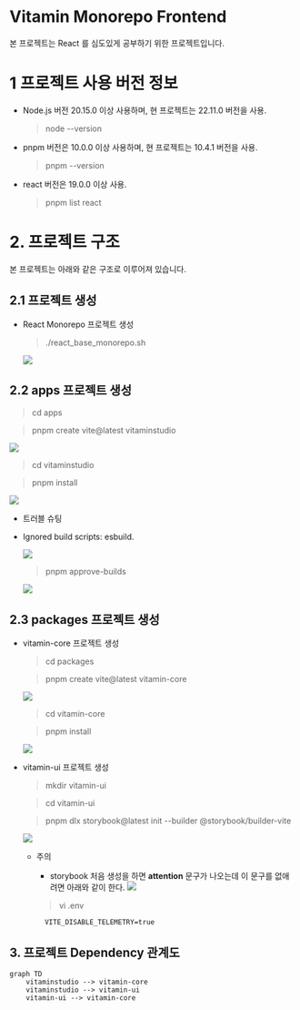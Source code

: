 # Vitamin Monorepo Frontend

본 프로젝트는 React 를 심도있게 공부하기 위한 프로젝트입니다.

# 1 프로젝트 사용 버전 정보

- Node.js 버전 20.15.0 이상 사용하며, 현 프로젝트는 22.11.0 버전을 사용.

  > node --version

- pnpm 버전은 10.0.0 이상 사용하며, 현 프로젝트는 10.4.1 버전을 사용.

  > pnpm --version

- react 버전은 19.0.0 이상 사용.

  > pnpm list react

# 2. 프로젝트 구조

본 프로젝트는 아래와 같은 구조로 이루어져 있습니다.

## 2.1 프로젝트 생성

- React Monorepo 프로젝트 생성

  > ./react_base_monorepo.sh

  ![](./readmeImages/2024-12-07-14-44-40.png)

## 2.2 apps 프로젝트 생성

  > cd apps

  > pnpm create vite@latest vitaminstudio

  ![](./readmeImages/2025-02-22-09-30-35.png)

  > cd vitaminstudio

  > pnpm install

  ![](./readmeImages/2025-02-22-09-32-29.png)

-  트러블 슈팅

  - Ignored build scripts: esbuild.

    ![](./readmeImages/2025-02-22-08-54-53.png)

    > pnpm approve-builds

    ![](./readmeImages/2025-02-22-09-28-08.png)


## 2.3 packages 프로젝트 생성

- vitamin-core 프로젝트 생성
  > cd packages

  > pnpm create vite@latest vitamin-core

  ![](./readmeImages/2025-02-22-09-44-45.png)

  > cd vitamin-core

  > pnpm install

  ![](./readmeImages/2025-02-22-09-46-05.png)

- vitamin-ui 프로젝트 생성
  > mkdir vitamin-ui

  > cd vitamin-ui

  > pnpm dlx storybook@latest init --builder @storybook/builder-vite

  ![](./readmeImages/2025-02-22-09-48-04.png)

  - 주의
    - storybook 처음 생성을 하면 **attention** 문구가 나오는데 이 문구를 없애려면 아래와 같이 한다.
      ![](./readmeImages/2025-02-22-14-16-33.png)

    > vi .env
      ```env
        VITE_DISABLE_TELEMETRY=true
      ```

## 3. 프로젝트 Dependency 관계도

```mermaid
graph TD
    vitaminstudio --> vitamin-core
    vitaminstudio --> vitamin-ui
    vitamin-ui --> vitamin-core
```

